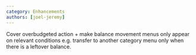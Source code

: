 ```yaml
---
category: Enhancements
authors: [joel-jeremy]
---
```


Cover overbudgeted action + make balance movement menus only appear on relevant conditions e.g. transfer to another category menu only when there is a leftover balance.
